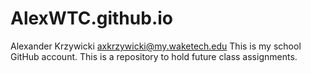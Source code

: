 # AlexWTC.github.io
Alexander Krzywicki
axkrzywicki@my.waketech.edu
This is my school GitHub account.
This is a repository to hold future class assignments. 